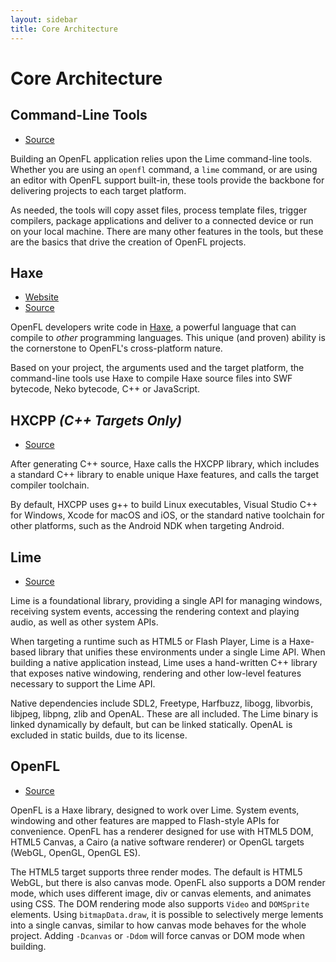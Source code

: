 ```yaml
---
layout: sidebar
title: Core Architecture
---
```


# Core Architecture

## Command-Line Tools

 * [Source](https://github.com/openfl/lime/tree/master/tools)

Building an OpenFL application relies upon the Lime command-line tools. Whether you are using an `openfl` command, a `lime` command, or are using an editor with OpenFL support built-in, these tools provide the backbone for delivering projects to each target platform.

As needed, the tools will copy asset files, process template files, trigger compilers, package applications and deliver to a connected device or run on your local machine. There are many other features in the tools, but these are the basics that drive the creation of OpenFL projects.

## Haxe

 * [Website](http://www.haxe.org)
 * [Source](https://github.com/haxefoundation/haxe)

OpenFL developers write code in [Haxe](https://en.wikipedia.org/wiki/Haxe), a powerful language that can compile to _other_ programming languages. This unique (and proven) ability is the cornerstone to OpenFL's cross-platform nature.

Based on your project, the arguments used and the target platform, the command-line tools use Haxe to compile Haxe source files into SWF bytecode, Neko bytecode, C++ or JavaScript.

## HXCPP _(C++ Targets Only)_

 * [Source](https://github.com/haxefoundation/hxcpp)

After generating C++ source, Haxe calls the HXCPP library, which includes a standard C++ library to enable unique Haxe features, and calls the target compiler toolchain.

By default, HXCPP uses g++ to build Linux executables, Visual Studio C++ for Windows, Xcode for macOS and iOS, or the standard native toolchain for other platforms, such as the Android NDK when targeting Android.

## Lime

 * [Source](https://github.com/openfl/lime)

Lime is a foundational library, providing a single API for managing windows, receiving system events, accessing the rendering context and playing audio, as well as other system APIs.

When targeting a runtime such as HTML5 or Flash Player, Lime is a Haxe-based library that unifies these environments under a single Lime API. When building a native application instead, Lime uses a hand-written C++ library that exposes native windowing, rendering and other low-level features necessary to support the Lime API.

Native dependencies include SDL2, Freetype, Harfbuzz, libogg, libvorbis, libjpeg, libpng, zlib and OpenAL. These are all included. The Lime binary is linked dynamically by default, but can be linked statically. OpenAL is excluded in static builds, due to its license.

## OpenFL

 * [Source](https://github.com/openfl/openfl)

OpenFL is a Haxe library, designed to work over Lime. System events, windowing and other features are mapped to Flash-style APIs for convenience. OpenFL has a renderer designed for use with HTML5 DOM, HTML5 Canvas, a Cairo (a native software renderer) or OpenGL targets (WebGL, OpenGL, OpenGL ES).

The HTML5 target supports three render modes. The default is HTML5 WebGL, but there is also canvas mode. OpenFL also supports a DOM render mode, which uses different image, div or canvas elements, and animates using CSS. The DOM rendering mode also supports `Video` and `DOMSprite` elements. Using `bitmapData.draw`, it is possible to selectively merge lements into a single canvas, similar to how canvas mode behaves for the whole project. Adding `-Dcanvas` or `-Ddom` will force canvas or DOM mode when building.